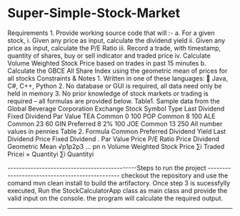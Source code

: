 # Super-Simple-Stock-Market
Requirements 1. Provide working source code that will :- a. For a given stock, i. Given any price as input, calculate the dividend yield ii. Given any price as input, calculate the P/E Ratio iii. Record a trade, with timestamp, quantity of shares, buy or sell indicator and traded price iv. Calculate Volume Weighted Stock Price based on trades in past 15 minutes b. Calculate the GBCE All Share Index using the geometric mean of prices for all stocks  Constraints &amp; Notes 1. Written in one of these languages:  Java, C#, C++, Python 2. No database or GUI is required, all data need only be held in memory 3. No prior knowledge of stock markets or trading is required – all formulas are provided below. Table1. Sample data from the Global Beverage Corporation Exchange Stock Symbol  Type Last Dividend  Fixed Dividend  Par Value TEA Common 0 100 POP Common 8 100 ALE Common 23 60 GIN Preferred 8 2% 100 JOE Common 13 250 All number values in pennies Table 2. Formula  Common Preferred  Dividend Yield Last Dividend Price  Fixed Dividend . Par Value  Price  P/E Ratio Price Dividend Geometric Mean √p1p2p3 ... pn  n  Volume Weighted Stock Price ∑i Traded Pricei × Quantityi ∑i Quantityi

---------------------------------------------Steps to run the project -----------------------------------------------
checkout the repository and use the comand mvn clean install to build the artifactory.
Once step 3 is sucessfylly executed, Run the StockCalculatorApp class as main class and provide the valid input on the console.
the program will calculate the required output.

----------------------------------------------------------------------------------------------------------------------

